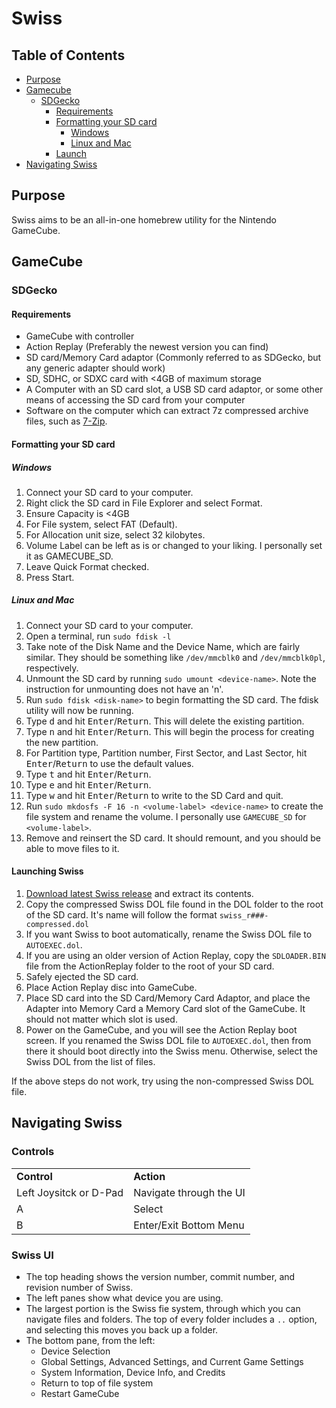 # Swiss

## Table of Contents
- [Purpose](#purpose)
- [Gamecube](#gamecube)
    - [SDGecko](#sdgecko)
        - [Requirements](#requirements)
        - [Formatting your SD card](#formatting-your-sd-card)
            - [Windows](#windows)
            - [Linux and Mac](#linux-and-mac)
        - [Launch](#launching-swiss)
- [Navigating Swiss](#navigating-swiss)

## Purpose

Swiss aims to be an all-in-one homebrew utility for the Nintendo GameCube.

## GameCube

### SDGecko

#### Requirements
- GameCube with controller
- Action Replay (Preferably the newest version you can find)
- SD card/Memory Card adaptor (Commonly referred to as SDGecko, but any generic adapter should work)
- SD, SDHC, or SDXC card with <4GB of maximum storage
- A Computer with an SD card slot, a USB SD card adaptor, or some other means of accessing the SD card from your computer
- Software on the computer which can extract 7z compressed archive files, such as [7-Zip](http://www.7-zip.org/).

#### Formatting your SD card

##### Windows
1. Connect your SD card to your computer.
2. Right click the SD card in File Explorer and select Format.
3. Ensure Capacity is <4GB
4. For File system, select FAT (Default).
5. For Allocation unit size, select 32 kilobytes.
6. Volume Label can be left as is or changed to your liking. I personally set it as GAMECUBE_SD.
7. Leave Quick Format checked.
8. Press Start.

##### Linux and Mac

1. Connect your SD card to your computer.
2. Open a terminal, run `sudo fdisk -l`
3. Take note of the Disk Name and the Device Name, which are fairly similar. They should be something like `/dev/mmcblk0` and `/dev/mmcblk0pl`, respectively.
4. Unmount the SD card by running `sudo umount <device-name>`. Note the instruction for unmounting does not have an 'n'.
5. Run `sudo fdisk <disk-name>` to begin formatting the SD card. The fdisk utility will now be running.
6. Type <kbd>d</kbd> and hit <kbd>Enter</kbd>/<kbd>Return</kbd>. This will delete the existing partition.
7. Type <kbd>n</kbd> and hit <kbd>Enter</kbd>/<kbd>Return</kbd>. This will begin the process for creating the new partition.
8. For Partition type, Partition number, First Sector, and Last Sector, hit <kbd>Enter</kbd>/<kbd>Return</kbd> to use the default values.
9. Type <kbd>t</kbd> and hit <kbd>Enter</kbd>/<kbd>Return</kbd>.
10. Type <kbd>e</kbd> and hit <kbd>Enter</kbd>/<kbd>Return</kbd>.
11. Type <kbd>w</kbd> and hit <kbd>Enter</kbd>/<kbd>Return</kbd> to write to the SD Card and quit.
12. Run `sudo mkdosfs -F 16 -n <volume-label> <device-name>` to create the file system and rename the volume. I personally use `GAMECUBE_SD` for `<volume-label>`.
14. Remove and reinsert the SD card. It should remount, and you should be able to move files to it.

#### Launching Swiss

1. [Download latest Swiss release](https://github.com/emukidid/swiss-gc/releases) and extract its contents.
2. Copy the compressed Swiss DOL file found in the DOL folder to the root of the SD card. It's name will follow the format `swiss_r###-compressed.dol`
3. If you want Swiss to boot automatically, rename the Swiss DOL file to `AUTOEXEC.dol`.
4. If you are using an older version of Action Replay, copy the `SDLOADER.BIN` file from the ActionReplay folder to the root of your SD card.
6. Safely ejected the SD card.
5. Place Action Replay disc into GameCube.
6. Place SD card into the SD Card/Memory Card Adaptor, and place the Adapter into Memory Card a Memory Card slot of the GameCube. It should not matter which slot is used.
7. Power on the GameCube, and you will see the Action Replay boot screen. If you renamed the Swiss DOL file to `AUTOEXEC.dol`, then from there it should boot directly into the Swiss menu. Otherwise, select the Swiss DOL from the list of files.

If the above steps do not work, try using the non-compressed Swiss DOL file.

## Navigating Swiss

### Controls

<table>
    <tr style="font-weight:bold">
        <td>Control</td>
        <td>Action</td>
    </tr>
    <tr>
        <td>Left Joysitck or D-Pad</td>
        <td>Navigate through the UI</td>
    </tr>
    <tr>
        <td>A</td>
        <td>Select</td>
    </tr>
    <tr>
        <td>B</td>
        <td>Enter/Exit Bottom Menu</td>
    </tr>
</table>

### Swiss UI

- The top heading shows the version number, commit number, and revision number of Swiss.
- The left panes show what device you are using.
- The largest portion is the Swiss fie system, through which you can navigate files and folders. The top of every folder includes a `..` option, and selecting this moves you back up a folder.
- The bottom pane, from the left:
    - Device Selection
    - Global Settings, Advanced Settings, and Current Game Settings
    - System Information, Device Info, and Credits
    - Return to top of file system
    - Restart GameCube

